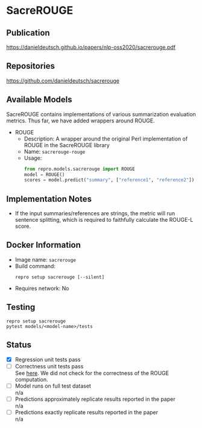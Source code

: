 # SacreROUGE

## Publication
https://danieldeutsch.github.io/papers/nlp-oss2020/sacrerouge.pdf

## Repositories
https://github.com/danieldeutsch/sacrerouge

## Available Models
SacreROUGE contains implementations of various summarization evaluation metrics.
Thus far, we have added wrappers around ROUGE.

- ROUGE
  - Description: A wrapper around the original Perl implementation of ROUGE in the SacreROUGE library
  - Name: `sacrerouge-rouge`
  - Usage:
    ```python
    from repro.models.sacrerouge import ROUGE
    model = ROUGE()
    scores = model.predict("summary", ["reference1", "reference2"])
    ```
    
## Implementation Notes
- If the input summaries/references are strings, the metric will run sentence splitting, which is required to faithfully calculate the ROUGE-L score.
    
## Docker Information
- Image name: `sacrerouge`
- Build command:
  ```shell script
  repro setup sacrerouge [--silent]
  ```
- Requires network: No
  
## Testing
```shell script
repro setup sacrerouge
pytest models/<model-name>/tests
```

## Status
- [x] Regression unit tests pass  
- [ ] Correctness unit tests pass  
See [here](https://github.com/danieldeutsch/repro/actions/runs/1063555327).
We did not check for the correctness of the ROUGE computation.
- [ ] Model runs on full test dataset  
n/a
- [ ] Predictions approximately replicate results reported in the paper  
n/a
- [ ] Predictions exactly replicate results reported in the paper  
n/a